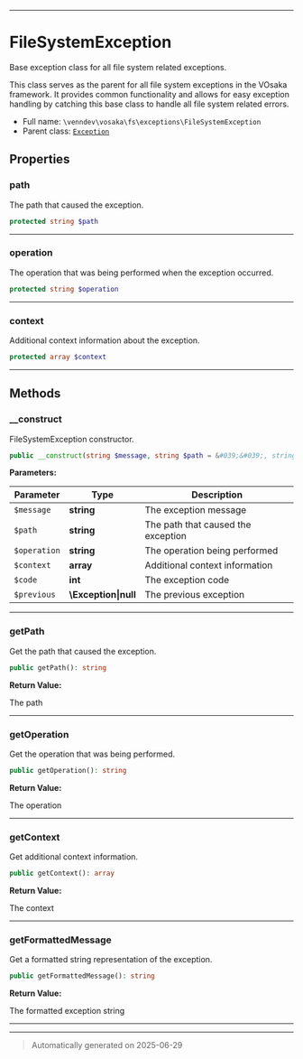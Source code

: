 ***

# FileSystemException

Base exception class for all file system related exceptions.

This class serves as the parent for all file system exceptions in the VOsaka framework.
It provides common functionality and allows for easy exception handling by catching
this base class to handle all file system related errors.

* Full name: `\venndev\vosaka\fs\exceptions\FileSystemException`
* Parent class: [`Exception`](../../../../Exception.md)



## Properties


### path

The path that caused the exception.

```php
protected string $path
```






***

### operation

The operation that was being performed when the exception occurred.

```php
protected string $operation
```






***

### context

Additional context information about the exception.

```php
protected array $context
```






***

## Methods


### __construct

FileSystemException constructor.

```php
public __construct(string $message, string $path = &#039;&#039;, string $operation = &#039;&#039;, array $context = [], int $code, \Exception|null $previous = null): mixed
```








**Parameters:**

| Parameter | Type | Description |
|-----------|------|-------------|
| `$message` | **string** | The exception message |
| `$path` | **string** | The path that caused the exception |
| `$operation` | **string** | The operation being performed |
| `$context` | **array** | Additional context information |
| `$code` | **int** | The exception code |
| `$previous` | **\Exception&#124;null** | The previous exception |





***

### getPath

Get the path that caused the exception.

```php
public getPath(): string
```









**Return Value:**

The path




***

### getOperation

Get the operation that was being performed.

```php
public getOperation(): string
```









**Return Value:**

The operation




***

### getContext

Get additional context information.

```php
public getContext(): array
```









**Return Value:**

The context




***

### getFormattedMessage

Get a formatted string representation of the exception.

```php
public getFormattedMessage(): string
```









**Return Value:**

The formatted exception string




***


***
> Automatically generated on 2025-06-29
